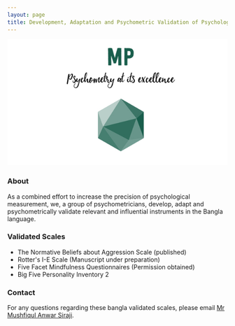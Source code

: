 ```yaml
---
layout: page
title: Development, Adaptation and Psychometric Validation of Psychological Measurement Tools in Bangla Language
---
```


![MP logo](https://github.com/mind-psychometry/mind-psychometry.github.io/raw/main/mplogo.jpg)

### About

As a combined effort to increase the precision of psychological measurement, we, a group of psychometricians, develop, adapt and psychometrically validate relevant and influential instruments in the Bangla language.

### Validated Scales
- The Normative Beliefs about Aggression Scale (published)
- Rotter's I-E Scale (Manuscript under preparation)
- Five Facet Mindfulness Questionnaires (Permission obtained)
- Big Five Personality Inventory 2





### Contact

For any questions regarding these bangla validated scales, please email [Mr Mushfiqul Anwar Siraji](mailto:siraji1993@gmail.com).
